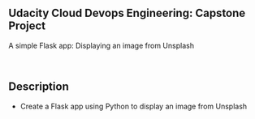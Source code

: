 ## Udacity Cloud Devops Engineering: Capstone Project

A simple Flask app: Displaying an image from Unsplash

<br>

## Description

- Create a Flask app using Python to display an image from Unsplash
